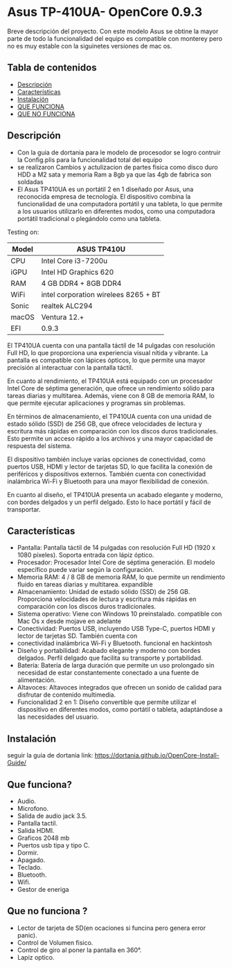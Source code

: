 # Asus TP-410UA- OpenCore 0.9.3  

 Breve descripción del proyecto. Con este modelo Asus se obtine la mayor parte de todo la funcionalidad del equipo es compatible con monterey
 pero no es muy estable con la siguinetes versiones de mac os. 

## Tabla de contenidos

- [Descripción](#descripción)
- [Características](#características)
- [Instalación](#instalación)
- [QUE FUNCIONA](#Quefunciona)
- [QUE NO FUNCIONA](#Quenofunciona)

## Descripción
-   Con la guia de dortania para le modelo de procesodor se logro contruir la Config.plis para la funcionalidad total del equipo
-   se realizaron Cambios y actulizacion de partes fisica como disco duro HDD a M2 sata y memoria Ram a 8gb ya que las 4gb de fabrica son soldadas
-   El Asus TP410UA es un portátil 2 en 1 diseñado por Asus, una reconocida empresa de tecnología. El dispositivo combina la funcionalidad de una computadora portátil y una tableta, lo que permite a los usuarios utilizarlo en diferentes modos, como una computadora portátil tradicional o plegándolo como una tableta.

Testing on:

Model | ASUS TP410U
------------- | ---------------
CPU | Intel Core i3-7200u
iGPU | Intel HD Graphics 620
RAM | 4 GB DDR4 + 8GB DDR4 
WiFi |intel corporation wirelees 8265 + BT 
Sonic | realtek ALC294
macOS | Ventura 12.+
EFI | 0.9.3 


El TP410UA cuenta con una pantalla táctil de 14 pulgadas con resolución Full HD, lo que proporciona una experiencia visual nítida y vibrante. La pantalla es compatible con lápices ópticos, lo que permite una mayor precisión al interactuar con la pantalla táctil.

En cuanto al rendimiento, el TP410UA está equipado con un procesador Intel Core de séptima generación, que ofrece un rendimiento sólido para tareas diarias y multitarea. Además, viene con 8 GB de memoria RAM, lo que permite ejecutar aplicaciones y programas sin problemas.

En términos de almacenamiento, el TP410UA cuenta con una unidad de estado sólido (SSD) de 256 GB, que ofrece velocidades de lectura y escritura más rápidas en comparación con los discos duros tradicionales. Esto permite un acceso rápido a los archivos y una mayor capacidad de respuesta del sistema.

El dispositivo también incluye varias opciones de conectividad, como puertos USB, HDMI y lector de tarjetas SD, lo que facilita la conexión de periféricos y dispositivos externos. También cuenta con conectividad inalámbrica Wi-Fi y Bluetooth para una mayor flexibilidad de conexión.

En cuanto al diseño, el TP410UA presenta un acabado elegante y moderno, con bordes delgados y un perfil delgado. Esto lo hace portátil y fácil de transportar.  

## Características

- Pantalla: Pantalla táctil de 14 pulgadas con resolución Full HD (1920 x 1080 píxeles). Soporta entrada con lápiz óptico.
-  Procesador: Procesador Intel Core de séptima generación. El modelo específico puede variar según la configuración.
-  Memoria RAM: 4 / 8 GB de memoria RAM, lo que permite un rendimiento fluido en tareas diarias y multitarea. expandible
-  Almacenamiento: Unidad de estado sólido (SSD) de 256 GB. Proporciona velocidades de lectura y escritura más rápidas en comparación con los discos duros tradicionales.
-  Sistema operativo: Viene con Windows 10 preinstalado. compatible con Mac Os x desde mojave en adelante
-  Conectividad: Puertos USB, incluyendo USB Type-C, puertos HDMI y lector de tarjetas SD. También cuenta con
-  conectividad inalámbrica Wi-Fi y Bluetooth. funcional en hackintosh
-  Diseño y portabilidad: Acabado elegante y moderno con bordes delgados. Perfil delgado que facilita su transporte y portabilidad.
-  Batería: Batería de larga duración que permite un uso prolongado sin necesidad de estar constantemente conectado a una fuente de alimentación.
-  Altavoces: Altavoces integrados que ofrecen un sonido de calidad para disfrutar de contenido multimedia.
-  Funcionalidad 2 en 1: Diseño convertible que permite utilizar el dispositivo en diferentes modos, como portátil o tableta, adaptándose a las necesidades del usuario.

## Instalación

seguir la guia de dortania link: https://dortania.github.io/OpenCore-Install-Guide/

## Que funciona?
-  Audio.
-  Microfono.
-  Salida de audio jack 3.5.
-  Pantalla tactil.
-  Salida HDMI.
-  Graficos 2048 mb 
-  Puertos usb tipa y tipo C.
-  Dormir.
-  Apagado.
-  Teclado.
-  Bluetooth.
-  Wifi.
-  Gestor de eneriga

  ## Que no funciona ?  
  - Lector de tarjeta de SD(en ocaciones si funcina pero genera error panic).
  - Control de Volumen fisico.
  - Control de giro al poner la pantalla en 360°.
  - Lapiz optico.
